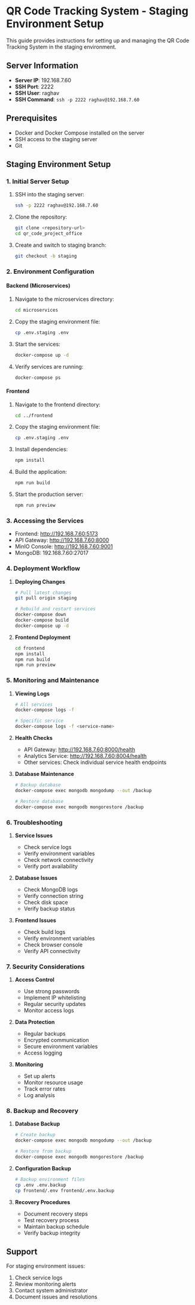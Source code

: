# QR Code Tracking System - Staging Environment Setup

This guide provides instructions for setting up and managing the QR Code Tracking System in the staging environment.

## Server Information

- **Server IP**: 192.168.7.60
- **SSH Port**: 2222
- **SSH User**: raghav
- **SSH Command**: `ssh -p 2222 raghav@192.168.7.60`

## Prerequisites

- Docker and Docker Compose installed on the server
- SSH access to the staging server
- Git

## Staging Environment Setup

### 1. Initial Server Setup

1. SSH into the staging server:
   ```bash
   ssh -p 2222 raghav@192.168.7.60
   ```

2. Clone the repository:
   ```bash
   git clone <repository-url>
   cd qr_code_project_office
   ```

3. Create and switch to staging branch:
   ```bash
   git checkout -b staging
   ```

### 2. Environment Configuration

#### Backend (Microservices)

1. Navigate to the microservices directory:
   ```bash
   cd microservices
   ```

2. Copy the staging environment file:
   ```bash
   cp .env.staging .env
   ```

3. Start the services:
   ```bash
   docker-compose up -d
   ```

4. Verify services are running:
   ```bash
   docker-compose ps
   ```

#### Frontend

1. Navigate to the frontend directory:
   ```bash
   cd ../frontend
   ```

2. Copy the staging environment file:
   ```bash
   cp .env.staging .env
   ```

3. Install dependencies:
   ```bash
   npm install
   ```

4. Build the application:
   ```bash
   npm run build
   ```

5. Start the production server:
   ```bash
   npm run preview
   ```

### 3. Accessing the Services

- Frontend: http://192.168.7.60:5173
- API Gateway: http://192.168.7.60:8000
- MinIO Console: http://192.168.7.60:9001
- MongoDB: 192.168.7.60:27017

### 4. Deployment Workflow

1. **Deploying Changes**
   ```bash
   # Pull latest changes
   git pull origin staging

   # Rebuild and restart services
   docker-compose down
   docker-compose build
   docker-compose up -d
   ```

2. **Frontend Deployment**
   ```bash
   cd frontend
   npm install
   npm run build
   npm run preview
   ```

### 5. Monitoring and Maintenance

1. **Viewing Logs**
   ```bash
   # All services
   docker-compose logs -f

   # Specific service
   docker-compose logs -f <service-name>
   ```

2. **Health Checks**
   - API Gateway: http://192.168.7.60:8000/health
   - Analytics Service: http://192.168.7.60:8004/health
   - Other services: Check individual service health endpoints

3. **Database Maintenance**
   ```bash
   # Backup database
   docker-compose exec mongodb mongodump --out /backup

   # Restore database
   docker-compose exec mongodb mongorestore /backup
   ```

### 6. Troubleshooting

1. **Service Issues**
   - Check service logs
   - Verify environment variables
   - Check network connectivity
   - Verify port availability

2. **Database Issues**
   - Check MongoDB logs
   - Verify connection string
   - Check disk space
   - Verify backup status

3. **Frontend Issues**
   - Check build logs
   - Verify environment variables
   - Check browser console
   - Verify API connectivity

### 7. Security Considerations

1. **Access Control**
   - Use strong passwords
   - Implement IP whitelisting
   - Regular security updates
   - Monitor access logs

2. **Data Protection**
   - Regular backups
   - Encrypted communication
   - Secure environment variables
   - Access logging

3. **Monitoring**
   - Set up alerts
   - Monitor resource usage
   - Track error rates
   - Log analysis

### 8. Backup and Recovery

1. **Database Backup**
   ```bash
   # Create backup
   docker-compose exec mongodb mongodump --out /backup

   # Restore from backup
   docker-compose exec mongodb mongorestore /backup
   ```

2. **Configuration Backup**
   ```bash
   # Backup environment files
   cp .env .env.backup
   cp frontend/.env frontend/.env.backup
   ```

3. **Recovery Procedures**
   - Document recovery steps
   - Test recovery process
   - Maintain backup schedule
   - Verify backup integrity

## Support

For staging environment issues:
1. Check service logs
2. Review monitoring alerts
3. Contact system administrator
4. Document issues and resolutions 